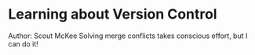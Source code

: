 # Learning about Version Control
Author: Scout McKee
Solving merge conflicts takes conscious effort, but I can do it!